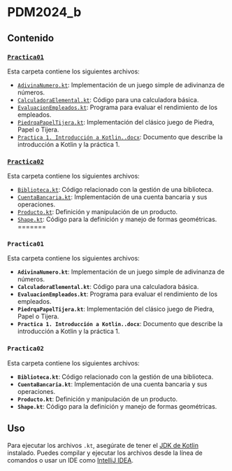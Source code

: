 # PDM2024_b

## Contenido

### [`Practica01`](./Practica01)

Esta carpeta contiene los siguientes archivos:

- [`AdivinaNumero.kt`](./Practica01/AdivinaNumero.kt): Implementación de un juego simple de adivinanza de números.
- [`CalculadoraElemental.kt`](./Practica01/CalculadoraElemental.kt): Código para una calculadora básica.
- [`EvaluacionEmpleados.kt`](./Practica01/EvaluacionEmpleados.kt): Programa para evaluar el rendimiento de los empleados.
- [`PiedrqaPapelTijera.kt`](./Practica01/PiedrqaPapelTijera.kt): Implementación del clásico juego de Piedra, Papel o Tijera.
- [`Practica 1. Introducción a Kotlin..docx`](./Practica01/Practica%201.%20Introducción%20a%20Kotlin..docx): Documento que describe la introducción a Kotlin y la práctica 1.

### [`Practica02`](./Practica02)

Esta carpeta contiene los siguientes archivos:

- [`Biblioteca.kt`](./Practica02/Biblioteca.kt): Código relacionado con la gestión de una biblioteca.
- [`CuentaBancaria.kt`](./Practica02/CuentaBancaria.kt): Implementación de una cuenta bancaria y sus operaciones.
- [`Producto.kt`](./Practica02/Producto.kt): Definición y manipulación de un producto.
- [`Shape.kt`](./Practica02/Shape.kt): Código para la definición y manejo de formas geométricas.
=======
### `Practica01`

Esta carpeta contiene los siguientes archivos:

- **`AdivinaNumero.kt`**: Implementación de un juego simple de adivinanza de números.
- **`CalculadoraElemental.kt`**: Código para una calculadora básica.
- **`EvaluacionEmpleados.kt`**: Programa para evaluar el rendimiento de los empleados.
- **`PiedrqaPapelTijera.kt`**: Implementación del clásico juego de Piedra, Papel o Tijera.
- **`Practica 1. Introducción a Kotlin..docx`**: Documento que describe la introducción a Kotlin y la práctica 1.

### `Practica02`

Esta carpeta contiene los siguientes archivos:

- **`Biblioteca.kt`**: Código relacionado con la gestión de una biblioteca.
- **`CuentaBancaria.kt`**: Implementación de una cuenta bancaria y sus operaciones.
- **`Producto.kt`**: Definición y manipulación de un producto.
- **`Shape.kt`**: Código para la definición y manejo de formas geométricas.

## Uso

Para ejecutar los archivos `.kt`, asegúrate de tener el [JDK de Kotlin](https://kotlinlang.org/docs/command-line.html) instalado. Puedes compilar y ejecutar los archivos desde la línea de comandos o usar un IDE como [IntelliJ IDEA](https://www.jetbrains.com/idea/).

